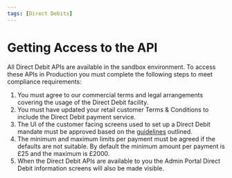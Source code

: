 ```yaml
---
tags: [Direct Debits]
---
```


# Getting Access to the API

All Direct Debit APIs are available in the sandbox environment. To access these APIs in Production you must complete the following steps to meet compliance requirements:

1. You must agree to our commercial terms and legal arrangements covering the usage of the Direct Debit facility.
2. You must have updated your retail customer Terms & Conditions to include the Direct Debit payment service.
3. The UI of the customer facing screens used to set up a Direct Debit mandate must be approved based on the  [guidelines](./UI-Guidelines.md) outlined.
4. The minimum and maximum limits per payment must be agreed if the defaults are not suitable. By default the minimum amount per payment is £25 and the maximum is £2000.
5. When the Direct Debit APIs are available to you the Admin Portal Direct Debit information screens will also be made visible.

